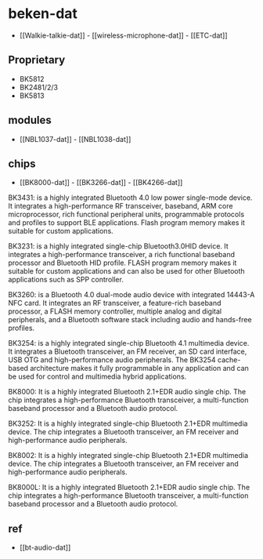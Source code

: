 
# beken-dat 


- [[Walkie-talkie-dat]] - [[wireless-microphone-dat]] - [[ETC-dat]]


## 	Proprietary

- BK5812
- BK2481/2/3
- BK5813

## modules 

- [[NBL1037-dat]] - [[NBL1038-dat]]

## chips 

- [[BK8000-dat]] - [[BK3266-dat]] - [[BK4266-dat]]

BK3431: is a highly integrated Bluetooth 4.0 low power single-mode device. It integrates a high-performance RF transceiver, baseband, ARM core microprocessor, rich functional peripheral units, programmable protocols and profiles to support BLE applications. Flash program memory makes it suitable for custom applications.

BK3231: is a highly integrated single-chip Bluetooth3.0HID device. It integrates a high-performance transceiver, a rich functional baseband processor and Bluetooth HID profile. FLASH program memory makes it suitable for custom applications and can also be used for other Bluetooth applications such as SPP controller.

BK3260: is a Bluetooth 4.0 dual-mode audio device with integrated 14443-A NFC card. It integrates an RF transceiver, a feature-rich baseband processor, a FLASH memory controller, multiple analog and digital peripherals, and a Bluetooth software stack including audio and hands-free profiles.

BK3254: is a highly integrated single-chip Bluetooth 4.1 multimedia device. It integrates a Bluetooth transceiver, an FM receiver, an SD card interface, USB OTG and high-performance audio peripherals. The BK3254 cache-based architecture makes it fully programmable in any application and can be used for control and multimedia hybrid applications.

BK8000: It is a highly integrated Bluetooth 2.1+EDR audio single chip. The chip integrates a high-performance Bluetooth transceiver, a multi-function baseband processor and a Bluetooth audio protocol.

BK3252: It is a highly integrated single-chip Bluetooth 2.1+EDR multimedia device. The chip integrates a Bluetooth transceiver, an FM receiver and high-performance audio peripherals.

BK8002: It is a highly integrated single-chip Bluetooth 2.1+EDR multimedia device. The chip integrates a Bluetooth transceiver, an FM receiver and high-performance audio peripherals.

BK8000L: It is a highly integrated Bluetooth 2.1+EDR audio single chip. The chip integrates a high-performance Bluetooth transceiver, a multi-function baseband processor and a Bluetooth audio protocol.



## ref 

- [[bt-audio-dat]]